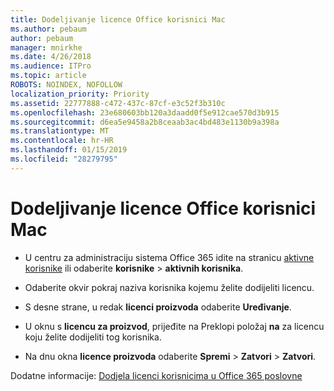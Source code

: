 ```yaml
---
title: Dodeljivanje licence Office korisnici Mac
ms.author: pebaum
author: pebaum
manager: mnirkhe
ms.date: 4/26/2018
ms.audience: ITPro
ms.topic: article
ROBOTS: NOINDEX, NOFOLLOW
localization_priority: Priority
ms.assetid: 22777888-c472-437c-87cf-e3c52f3b310c
ms.openlocfilehash: 23e680603bb120a3daadd0f5e912cae570d3b915
ms.sourcegitcommit: d6ea5e9458a2b8ceaab3ac4bd483e1130b9a398a
ms.translationtype: MT
ms.contentlocale: hr-HR
ms.lasthandoff: 01/15/2019
ms.locfileid: "28279795"
---
```

# <a name="how-to-assign-office-licenses-to-mac-users"></a>Dodeljivanje licence Office korisnici Mac

- U centru za administraciju sistema Office 365 idite na stranicu [aktivne korisnike](https://go.microsoft.com/fwlink/p/?linkid=834822) ili odaberite **korisnike** \> **aktivnih korisnika**.
    
- Odaberite okvir pokraj naziva korisnika kojemu želite dodijeliti licencu.
    
- S desne strane, u redak **licenci proizvoda** odaberite **Uređivanje**.
    
- U oknu s **licencu za proizvod**, prijeđite na Preklopi položaj **na** za licencu koju želite dodijeliti tog korisnika. 
    
- Na dnu okna **licence proizvoda** odaberite **Spremi** \> **Zatvori** \> **Zatvori**.
    
Dodatne informacije: [Dodjela licenci korisnicima u Office 365 poslovne](.md)
  

